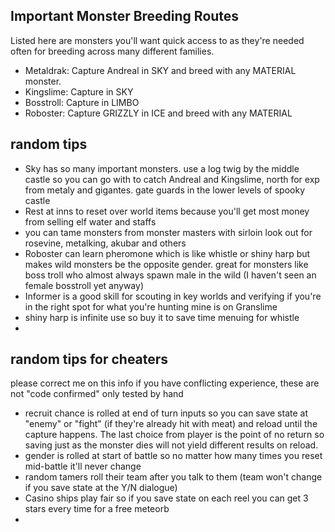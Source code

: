 ## Important Monster Breeding Routes
Listed here are monsters you'll want quick access to as they're needed often for breeding across many different families.
- Metaldrak: Capture Andreal in SKY and breed with any MATERIAL monster.
- Kingslime: Capture in SKY
- Bosstroll: Capture in LIMBO
- Roboster: Capture GRIZZLY in ICE and breed with any MATERIAL

## random tips
- Sky has so many important monsters. use a log twig by the middle castle so you can go with to catch Andreal and Kingslime, north for exp from metaly and gigantes. gate guards in the lower levels of spooky castle
- Rest at inns to reset over world items because you'll get most money from selling elf water and staffs
- you can tame monsters from monster masters with sirloin look out for rosevine, metalking, akubar and others
- Roboster can learn pheromone which is like whistle or shiny harp but makes wild monsters be the opposite gender. great for monsters like boss troll who almost always spawn male in the wild (I haven't seen an female bosstroll yet anyway)
- Informer is a good skill for scouting in key worlds and verifying if you're in the right spot for what you're hunting mine is on Granslime
- shiny harp is infinite use so buy it to save time menuing for whistle
- 

## random tips for cheaters 
please correct me on this info if you have conflicting experience, these are not "code confirmed" only tested by hand
- recruit chance is rolled at end of turn inputs so you can save state at "enemy" or "fight" (if they're already hit with meat) and reload until the capture happens. The last choice from player is the point of no return so saving just as the monster dies will not yield different results on reload.
- gender is rolled at start of battle so no matter how many times you reset mid-battle it'll never change
- random tamers roll their team after you talk to them (team won't change if you save state at the Y/N dialogue)
- Casino ships play fair so if you save state on each reel you can get 3 stars every time for a free meteorb
- 
  
